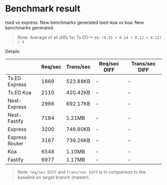 # Benchmark result

tsed vs express: New benchmarks generated
tsed-koa vs koa: New benchmarks generated.

> Note: 
> Average of all diffs for Ts.ED-* so: `(0.15 + 0.14 + 0.12 + 0.12) / 4`

Details:

|                | Req/sec | Trans/sec | Req/sec DIFF | Trans/sec DIFF |
| -------------- | ------- | --------- | ------------ | -------------- |
| Ts.ED Express  | 1869    | 523.88KB  | -            | -              |
| Ts.ED Koa      | 2110    | 420.42KB  | -            | -              |
| Nest-Express   | 2966    | 692.17KB  | -            | -              |
| Nest-Fastify   | 7184    | 1.21MB    | -            | -              |
| Express        | 3200    | 746.90KB  | -            | -              |
| Express Router | 3167    | 739.26KB  | -            | -              |
| Koa            | 6548    | 1.10MB    | -            | -              |
| Fastify        | 6977    | 1.17MB    | -            | -              |

> Note:
> `req/sec DIFF` and `Trans/sec DIFF` is in comparison to the baseline on target branch (master).